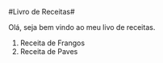 #Livro de Receitas#

Olá, seja bem vindo ao meu livo de receitas.

1. Receita de Frangos
2. Receita de Paves
